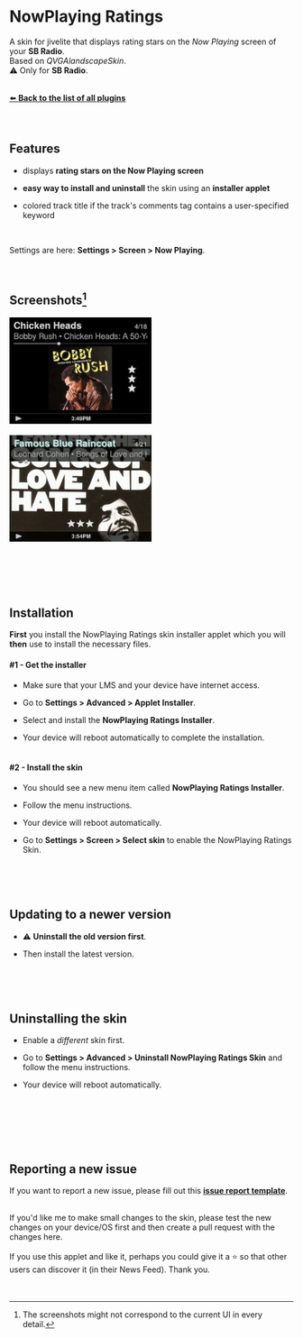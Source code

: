 NowPlaying Ratings
====

A skin for jivelite that displays rating stars on the *Now Playing* screen of your **SB Radio**.<br>Based on *QVGAlandscapeSkin*.<br>
⚠ Only for **SB Radio**.
<br><br>

[⬅️ **Back to the list of all plugins**](https://github.com/AF-1/)
<br><br><br>

## Features

- displays **rating stars on the Now Playing screen**

- **easy way to install and uninstall** the skin using an **installer applet**<br>

- colored track title if the track's comments tag contains a user-specified keyword<br>

<br>

Settings are here: **Settings > Screen > Now Playing**.
<br><br><br>

## Screenshots[^1]

<img src="screenshots/radio1.jpg" width="50%"><br><br>
<img src="screenshots/radio2.jpg" width="50%"><br><br>

<br><br><br>


## Installation

**First** you install the NowPlaying Ratings skin installer applet which you will **then** use to install the necessary files.<br>

#### #1 - Get the installer

- Make sure that your LMS and your device have internet access.<br>

- Go to **Settings > Advanced > Applet Installer**.<br>

- Select and install the **NowPlaying Ratings Installer**.<br>

- Your device will reboot automatically to complete the installation.<br><br>


#### #2 - Install the skin

- You should see a new menu item called **NowPlaying Ratings Installer**.<br>

- Follow the menu instructions.<br>

- Your device will reboot automatically.<br>

- Go to **Settings > Screen > Select skin** to enable the NowPlaying Ratings Skin.

<br><br><br>


## Updating to a newer version

- ⚠ **Uninstall the old version first**.

- Then install the latest version.

<br><br><br>


## Uninstalling the skin

- Enable a *different* skin first.

- Go to **Settings > Advanced > Uninstall NowPlaying Ratings Skin** and follow the menu instructions.<br>

- Your device will reboot automatically.<br><br>

<br><br><br><br>


## Reporting a new issue

If you want to report a new issue, please fill out this [**issue report template**](https://github.com/AF-1/jivelite-nowplayingscreenwithratings/issues/new?template=bug_report.md&title=%5BISSUE%5D+).<br><br>

If you'd like me to make small changes to the skin, please test the new changes on your device/OS first and then create a pull request with the changes here.<br><br>
If you use this applet and like it, perhaps you could give it a :star: so that other users can discover it (in their News Feed). Thank you.
<br><br><br>
[^1]: The screenshots might not correspond to the current UI in every detail.